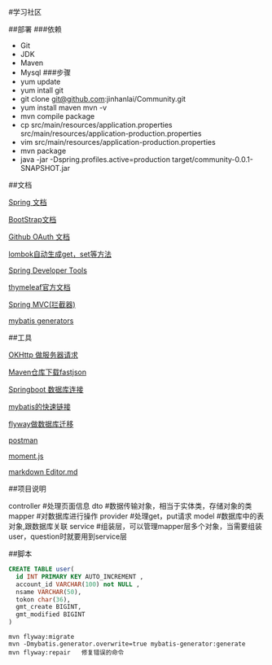 #学习社区

##部署
###依赖
* Git
* JDK
* Maven
* Mysql
###步骤
* yum update
* yum intall git
* git clone git@github.com:jinhanlai/Community.git
* yum install maven    mvn -v
* mvn compile package
* cp src/main/resources/application.properties src/main/resources/application-production.properties 
* vim src/main/resources/application-production.properties 
* mvn package
* java -jar -Dspring.profiles.active=production target/community-0.0.1-SNAPSHOT.jar







##文档

[Spring 文档](https://spring.io/guides/gs/serving-web-content/)

[BootStrap文档](https://v3.bootcss.com/components/#navbar)

[Github OAuth 文档](https://developer.github.com/apps/building-oauth-apps/)

[lombok自动生成get，set等方法](https://projectlombok.org)

[Spring Developer Tools](https://docs.spring.io/spring-boot/docs/2.0.0.RC1/reference/htmlsingle/#using-boot-devtools)

[thymeleaf官方文档](https://www.thymeleaf.org/doc/tutorials/3.0/usingthymeleaf.html)

[Spring MVC(拦截器)](https://docs.spring.io/spring/docs/5.0.3.RELEASE/spring-framework-reference/web.html#mvc-handlermapping-interceptor)

[mybatis generators](http://mybatis.org/generator/)


##工具

[OKHttp 做服务器请求](https://square.github.io/okhttp/)

[Maven仓库下载fastjson](https://mvnrepository.com)

[Springboot 数据库连接](https://docs.spring.io/spring-boot/docs/2.2.0.RC1/reference/htmlsingle/)

[mybatis的快速链接](http://mybatis.org/spring-boot-starter/mybatis-spring-boot-autoconfigure/)

[flyway做数据库迁移](https://flywaydb.org/getstarted/firststeps/maven)

[postman](https://chrome.google.com/webstore/detail/coohjcphdfgbiolnekdpbcijmhambjff)

[moment.js](https://momentjs.com)

[markdown Editor.md](https://pandao.github.io/editor.md/)

##项目说明

controller      #处理页面信息
dto             #数据传输对象，相当于实体类，存储对象的类
mapper          #对数据库进行操作
provider        #处理get，put请求
model           #数据库中的表对象,跟数据库关联
service         #组装层，可以管理mapper层多个对象，当需要组装user，question时就要用到service层

##脚本
```sql
CREATE TABLE user(
  id INT PRIMARY KEY AUTO_INCREMENT ,
  account_id VARCHAR(100) not NULL ,
  nsame VARCHAR(50),
  tokon char(36),
  gmt_create BIGINT,
  gmt_modified BIGINT
)
```
```
mvn flyway:migrate
mvn -Dmybatis.generator.overwrite=true mybatis-generator:generate
mvn flyway:repair   修复错误的命令
```


